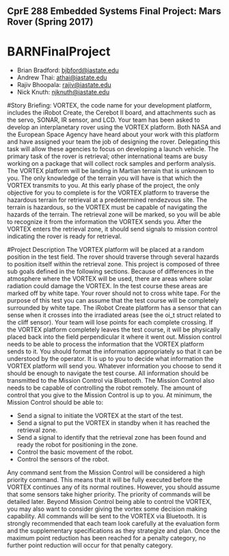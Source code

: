 ## CprE 288 Embedded Systems Final Project: Mars Rover (Spring 2017)
# BARNFinalProject

* Brian Bradford: bjbford@iastate.edu
* Andrew Thai: athai@iastate.edu
* Rajiv Bhoopala: rajiv@iastate.edu
* Nick Knuth: njknuth@iastate.edu

#Story
Briefing: VORTEX, the code name for your development platform, includes the iRobot Create, the Cerebot
II board, and attachments such as the servo, SONAR, IR sensor, and LCD.
Your team has been asked to develop an interplanetary rover using the VORTEX platform. Both NASA
and the European Space Agency have heard about your work with this platform and have assigned your
team the job of designing the rover. Delegating this task will allow these agencies to focus on developing
a launch vehicle. The primary task of the rover is retrieval; other international teams are busy working
on a package that will collect rock samples and perform analysis. The VORTEX platform will be landing in
Martian terrain that is unknown to you. The only knowledge of the terrain you will have is that which
the VORTEX transmits to you.
At this early phase of the project, the only objective for you to complete is for the VORTEX platform to
traverse the hazardous terrain for retrieval at a predetermined rendezvous site.
The terrain is hazardous, so the VORTEX must be capable of navigating the hazards of the terrain. The
retrieval zone will be marked, so you will be able to recognize it from the information the VORTEX sends
you. After the VORTEX enters the retrieval zone, it should send signals to mission control indicating the
rover is ready for retrieval.

#Project Description
The VORTEX platform will be placed at a random position in the test field. The rover should traverse
through several hazards to position itself within the retrieval zone. This project is composed of three
sub goals defined in the following sections.
Because of differences in the atmosphere where the VORTEX will be used, there are areas where solar
radiation could damage the VORTEX. In the test course these areas are marked off by white tape. Your
rover should not to cross white tape. For the purpose of this test you can assume that the test course
will be completely surrounded by white tape. The iRobot Create platform has a sensor that can sense
when it crosses into the irradiated areas (see the oi_t struct related to the cliff sensor). Your team will
lose points for each complete crossing. If the VORTEX platform completely leaves the test course, it will
be physically placed back into the field perpendicular it where it went out.
Mission control needs to be able to process the information that the VORTEX platform sends to it. You
should format the information appropriately so that it can be understood by the operator. It is up to you
to decide what information the VORTEX platform will send you. Whatever information you choose to
send it should be enough to navigate the test course. All information should be transmitted to the
Mission Control via Bluetooth.
The Mission Control also needs to be capable of controlling the robot remotely. The amount of control
that you give to the Mission Control is up to you. At minimum, the Mission Control should be able to:
* Send a signal to initiate the VORTEX at the start of the test.
* Send a signal to put the VORTEX in standby when it has reached the retrieval zone.
* Send a signal to identify that the retrieval zone has been found and ready the robot for positioning in the zone.
* Control the basic movement of the robot.
* Control the sensors of the robot.

Any command sent from the Mission Control will be considered a high priority command. This means
that it will be fully executed before the VORTEX continues any of its normal routines.
However, you should assume that some sensors take higher priority. The priority of commands will be
detailed later.
Beyond Mission Control being able to control the VORTEX, you may also want to consider giving the
vortex some decision making capability. All commands will be sent to the VORTEX via Bluetooth.
It is strongly recommended that each team look carefully at the evaluation form and the supplementary
specifications as they strategize and plan. Once the maximum point reduction has been reached for a
penalty category, no further point reduction will occur for that penalty category.
